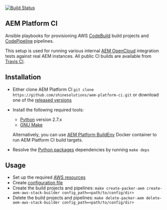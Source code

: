 [![Build Status](https://img.shields.io/travis/shinesolutions/aem-platform-ci.svg)](http://travis-ci.org/shinesolutions/aem-platform-ci)

AEM Platform CI
---------------

Ansible playbooks for provisioning AWS [CodeBuild](https://aws.amazon.com/codebuild/) build projects and [CodePipeline](https://aws.amazon.com/codepipeline/) pipelines.

This setup is used for running various internal [AEM OpenCloud](https://shinesolutions.github.io/aem-opencloud/) integration tests against real AEM instances. All public CI builds are available from [Travis CI](https://travis-ci.org/shinesolutions/).

Installation
------------

- Either clone AEM Platform CI `git clone https://github.com/shinesolutions/aem-platform-ci.git` or download one of the [released versions](https://github.com/shinesolutions/aem-platform-ci/releases)
- Install the following required tools:
  * [Python](https://www.python.org/downloads/) version 2.7.x
  * [GNU Make](https://www.gnu.org/software/make/)<br/>

  Alternatively, you can use [AEM Platform BuildEnv](https://github.com/shinesolutions/aem-platform-buildenv) Docker container to run AEM Platform CI build targets.
- Resolve the [Python packages](https://github.com/shinesolutions/aem-platform-ci/blob/master/requirements.txt) dependencies by running `make deps`

Usage
-----

- Set up the required [AWS resources](https://github.com/shinesolutions/aem-platform-ci/blob/master/examples/aws/resources.yaml)
- Create [configuration file](https://github.com/shinesolutions/aem-platform-ci/blob/master/docs/configuration.md)
- Create the build projects and pipelines: `make create-packer-aem create-aem-aws-stack-builder config_path=<path/to/config/dir>`
- Delete the build projects and pipelines: `make delete-packer-aem delete-aem-aws-stack-builder config_path=<path/to/config/dir>`
